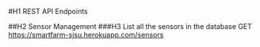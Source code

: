 #H1 REST API Endpoints

##H2 Sensor Management
###H3 List all the sensors in the database
    GET https://smartfarm-sjsu.herokuapp.com/sensors
